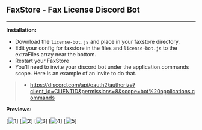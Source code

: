 ## FaxStore - Fax License Discord Bot

---

**Installation:**
- Download the `license-bot.js` and place in your faxstore directory.
- Edit your config for faxstore in the files and `license-bot.js` to the extraFiles array near the bottom.
- Restart your FaxStore
- You'll need to invite your discord bot under the application.commands scope. Here is an example of an invite to do that.
> - https://discord.com/api/oauth2/authorize?client_id=CLIENTID&permissions=8&scope=bot%20applications.commands

**Previews:**

[![1](https://pluto.vodka/playdough/Y44Mll.png)]
[![2](https://pluto.vodka/playdough/C4kPlq.png)]
[![3](https://pluto.vodka/playdough/38V01M.png)]
[![4](https://pluto.vodka/playdough/QMNbdF.png)]
[![5](https://pluto.vodka/playdough/_sNpn9.png)]